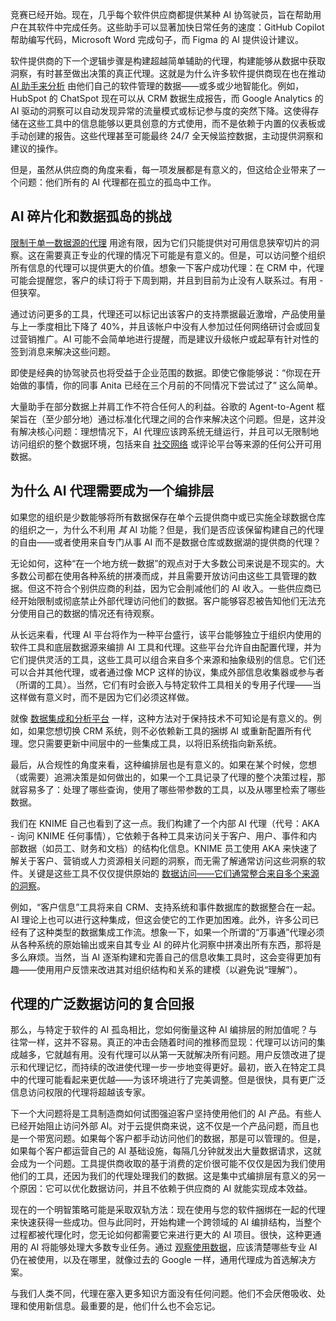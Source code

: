 竞赛已经开始。现在，几乎每个软件供应商都提供某种 AI 协驾驶员，旨在帮助用户在其软件中完成任务。这些助手可以显著加快日常任务的速度：GitHub Copilot 帮助编写代码，Microsoft Word 完成句子，而 Figma 的 AI 提供设计建议。

软件提供商的下一个逻辑步骤是构建超越简单辅助的代理，构建能够从数据中获取洞察，有时甚至做出决策的真正代理。这就是为什么许多软件提供商现在也在推动 [AI 助手来分析](https://thenewstack.io/how-ray-a-distributed-ai-framework-helps-power-chatgpt/) 由他们自己的软件管理的数据——或多或少地智能化。例如，HubSpot 的 ChatSpot 现在可以从 CRM 数据生成报告，而 Google Analytics 的 AI 驱动的洞察可以自动发现异常的流量模式或标记参与度的突然下降。这使得存储在这些工具中的信息能够以更具创意的方式使用，而不是依赖于内置的仪表板或手动创建的报告。这些代理甚至可能最终 24/7 全天候监控数据，主动提供洞察和建议的操作。

但是，虽然从供应商的角度来看，每一项发展都是有意义的，但这给企业带来了一个问题：他们所有的 AI 代理都在孤立的孤岛中工作。

## AI 碎片化和数据孤岛的挑战

[限制于单一数据源的代理](https://thenewstack.io/your-open-source-data-infrastructure-is-ready-for-agentic-ai/) 用途有限，因为它们只能提供对可用信息狭窄切片的洞察。这在需要真正专业的代理的情况下可能是有意义的。但是，可以访问整个组织所有信息的代理可以提供更大的价值。想象一下客户成功代理：在 CRM 中，代理可能会提醒您，客户的续订将于下周到期，并且到目前为止没有人联系过。有用 - 但狭窄。

通过访问更多的工具，代理还可以标记出该客户的支持票据最近激增，产品使用量与上一季度相比下降了 40%，并且该帐户中没有人参加过任何网络研讨会或回复过营销推广。AI 可能不会简单地进行提醒，而是建议升级帐户或起草有针对性的签到消息来解决这些问题。

即使是经典的协驾驶员也将受益于企业范围的数据。即使它像能够说：“你现在开始做的事情，你的同事 Anita 已经在三个月前的不同情况下尝试过了” 这么简单。

大量助手在部分数据上并肩工作不符合任何人的利益。谷歌的 Agent-to-Agent 框架旨在（至少部分地）通过标准化代理之间的合作来解决这个问题。但是，这并没有解决核心问题：理想情况下，AI 代理应该跨系统无缝运行，并且可以无限制地访问组织的整个数据环境，包括来自 [社交网络](https://thenewstack.io/thwart-ops-sprawl-with-a-unified-data-plane/) 或评论平台等来源的任何公开可用数据。

## 为什么 AI 代理需要成为一个编排层

如果您的组织是少数能够将所有数据保存在单个云提供商中或已实施全球数据仓库的组织之一，为什么不利用 *其* AI 功能？但是，我们是否应该保留构建自己的代理的自由——或者使用来自专门从事 AI 而不是数据仓库或数据湖的提供商的代理？

无论如何，这种“在一个地方统一数据”的观点对于大多数公司来说是不现实的。大多数公司都在使用各种系统的拼凑而成，并且需要开放访问由这些工具管理的数据。但这不符合个别供应商的利益，因为它会削减他们的 AI 收入。一些供应商已经开始限制或彻底禁止外部代理访问他们的数据。客户能够容忍被告知他们无法充分使用自己的数据的情况还有待观察。

从长远来看，代理 AI 平台将作为一种平台盛行，该平台能够独立于组织内使用的软件工具和底层数据源来编排 AI 工具和代理。这些平台允许自由配置代理，并为它们提供灵活的工具，这些工具可以组合来自多个来源和抽象级别的信息。它们还可以合并其他代理，或者通过像 MCP 这样的协议，集成外部信息收集器或参与者（所谓的工具）。当然，它们有时会嵌入与特定软件工具相关的专用子代理——当这样做有意义时，而不是因为它们必须这样做。

就像 [数据集成和分析平台](https://thenewstack.io/presto-a-data-analytics-ecosystem-built-on-an-open-all-sql-platform/) 一样，这种方法对于保持技术不可知论是有意义的。例如，如果您想切换 CRM 系统，则不必依赖新工具的捆绑 AI 或重新配置所有代理。您只需要更新中间层中的一些集成工具，以将旧系统指向新系统。

最后，从合规性的角度来看，这种编排层也是有意义的。如果在某个时候，您想（或需要）追溯决策是如何做出的，如果一个工具记录了代理的整个决策过程，那就容易多了：处理了哪些查询，使用了哪些带参数的工具，以及从哪里检索了哪些数据。

我们在 KNIME 自己也看到了这一点。我们构建了一个内部 AI 代理（代号：AKA - 询问 KNIME 任何事情），它依赖于各种工具来访问关于客户、用户、事件和内部数据（如员工、财务和文档）的结构化信息。KNIME 员工使用 AKA 来快速了解关于客户、营销或人力资源相关问题的洞察，而无需了解通常访问这些洞察的软件。关键是这些工具不仅仅提供原始的 [数据访问——它们通常整合来自多个来源的洞察](https://thenewstack.io/icymi-deepseek-is-an-open-source-success-story/)。

例如，“客户信息”工具将来自 CRM、支持系统和事件数据库的数据整合在一起。AI 理论上也可以进行这种集成，但这会使它的工作更加困难。此外，许多公司已经有了这种类型的数据集成工作流。想象一下，如果一个所谓的“万事通”代理必须从各种系统的原始输出或来自其专业 AI 的碎片化洞察中拼凑出所有东西，那将是多么麻烦。当然，当 AI 逐渐构建和完善自己的信息收集工具时，这会变得更加有趣——使用用户反馈来改进其对组织结构和关系的建模（以避免说“理解”）。

## 代理的广泛数据访问的复合回报

那么，与特定于软件的 AI 孤岛相比，您如何衡量这种 AI 编排层的附加值呢？与往常一样，这并不容易。真正的冲击会随着时间的推移而显现：代理可以访问的集成越多，它就越有用。没有代理可以从第一天就解决所有问题。用户反馈改进了提示和代理记忆，而持续的改进使代理一步一步地变得更好。最初，嵌入在特定工具中的代理可能看起来更优越——为该环境进行了完美调整。但是很快，具有更广泛信息访问权限的代理将超越该专家。

下一个大问题将是工具制造商如何试图强迫客户坚持使用他们的 AI 产品。有些人已经开始阻止访问外部 AI。对于云提供商来说，这不仅是一个产品问题，而且也是一个带宽问题。如果每个客户都手动访问他们的数据，那是可以管理的。但是，如果每个客户都运营自己的 AI 基础设施，每隔几分钟就发出大量数据请求，这就会成为一个问题。工具提供商收取的基于消费的定价很可能不仅仅是因为我们使用他们的工具，还因为我们的代理处理我们的数据。这是集中式编排层有意义的另一个原因：它可以优化数据访问，并且不依赖于供应商的 AI 就能实现成本效益。

现在的一个明智策略可能是采取双轨方法：现在使用与您的软件捆绑在一起的代理来快速获得一些成功。但与此同时，开始构建一个跨领域的 AI 编排结构，当整个过程都被代理化时，您无论如何都需要它来进行更大的 AI 项目。很快，这种更通用的 AI 将能够处理大多数专业任务。通过 [观察使用数据](https://thenewstack.io/going-for-silver-making-the-most-of-tiered-observability/)，应该清楚哪些专业 AI 仍在被使用，以及在哪里，就像过去的 Google 一样，通用代理成为首选解决方案。

与我们人类不同，代理在塞入更多知识方面没有任何问题。他们不会厌倦吸收、处理和使用新信息。最重要的是，他们什么也不会忘记。